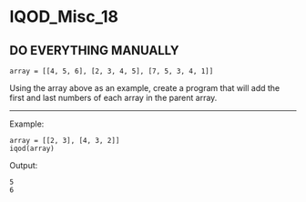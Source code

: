 # IQOD_Misc_18

## DO EVERYTHING MANUALLY

```
array = [[4, 5, 6], [2, 3, 4, 5], [7, 5, 3, 4, 1]]
```
Using the array above as an example, create a program that will add the first and last numbers of each array in the parent array.

<hr>
Example:

```
array = [[2, 3], [4, 3, 2]]
iqod(array)
```
Output:

```
5
6
```
